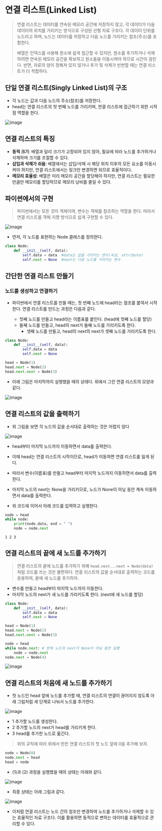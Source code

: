 # 연결 리스트(Linked List)

> 연결 리스트는 데이터를 연속된 메모리 공간에 저장하지 않고, 각 데이터가 다음 데이터의 위치를 가리키는 방식으로 구성된 선형 자료 구조다. 각 데이터 단위를 노드라고 하며, 노드는 데이터를 저장하고 다음 노드를 가리키는 참조(주소)를 포함한다.
>
> 배열은 인덱스를 사용해 원소에 쉽게 접근할 수 있지만, 원소를 추가하거나 삭제하려면 연속된 메모리 공간을 확보하고 원소들을 이동시켜야 하므로 시간이 걸린다. 반면, 자료의 양이 정해져 있지 않거나 추가 및 삭제가 빈번할 때는 연결 리스트가 더 적합하다.

## 단일 연결 리스트(Singly Linked List)의 구조

- 각 노드는 값과 다음 노드의 주소(참조)를 저장한다.
- head는 연결 리스트의 첫 번째 노드를 가리키며, 연결 리스트에 접근하기 위한 시작점 역할을 한다.

![image](https://wikidocs.net/images/page/224937/fig-015_.png)

## 연결 리스트의 특징

- **동적 크기**: 배열과 달리 크기가 고정되어 있지 않아, 필요에 따라 노드를 추가하거나 삭제하며 크기를 조절할 수 있다.
- **삽입과 삭제가 쉬움**: 배열에서는 삽입/삭제 시 해당 위치 이후의 모든 요소를 이동시켜야 하지만, 연결 리스트에서는 링크만 변경하면 되므로 효율적이다.
- **메모리 효율성**: 배열은 미리 메모리 공간을 할당해야 하지만, 연결 리스트는 필요한 만큼만 메모리를 할당하므로 메모리 낭비를 줄일 수 있다.

## 파이썬에서의 구현

> 파이썬에서는 모든 것이 객체이며, 변수는 객체를 참조하는 역할을 한다. 따라서 연결 리스트를 객체 지향 방식으로 쉽게 구현할 수 있다.

![image](https://wikidocs.net/images/page/224937/fig-016_.png)

- 먼저, 각 노드를 표현하는 Node 클래스를 정의한다.

```python
class Node:
    def __init__(self, data):
        self.data = data  #data는 값을 가리키는 변수(속성, attribute)
        self.next = None  #next는 다음 노드를 가리키는 변수
```

## 간단한 연결 리스트 만들기

### 노드를 생성하고 연결하기

- 파이썬에서 연결 리스트를 만들 때는, 첫 번째 노드에 head라는 참조를 붙여서 시작한다. 연결 리스트를 만드는 과정은 다음과 같다.

  - 첫째 노드를 만들고 head라는 이름표를 붙인다. (head에 첫째 노드를 할당)
  - 둘째 노드를 만들고, head의 next가 둘째 노드를 가리키도록 한다.
    - 셋째 노드를 만들고, head의 next의 next가 셋째 노드를 가리키도록 한다.

```python
class Node:
    def __init__(self, data):
        self.data = data
        self.next = None

head = Node(1)
head.next = Node(2)
head.next.next = Node(3)
```

- 아래 그림은 마지막까지 실행했을 때의 상태다. 위에서 그린 연결 리스트의 모양과 같다.

![image](https://wikidocs.net/images/page/224937/fig-018.png)

## 연결 리스트의 값을 출력하기

- 위 그림을 보면 각 노드의 값을 순서대로 출력하는 것은 어렵지 않다

![image](https://wikidocs.net/images/page/224937/fig-019_.png)

- head부터 마지막 노드까지 이동하면서 data를 출력한다.
- 이때 head는 연결 리스트의 시작이므로, head가 이동하면 연결 리스트를 잃게 된다.
- 따라서 변수(이름표)를 만들고 head부터 마지막 노드까지 이동하면서 data를 출력한다.
- 마지막 노드의 next는 None을 가리키므로, 노드가 None이 아닐 동안 계속 이동하면서 data를 출력한다.

- 위 코드에 이어서 아래 코드를 입력하고 실행한다.

```python
node = head
while node:
    print(node.data, end = " ")
    node = node.next
```

```
1 2 3
```

## 연결 리스트의 끝에 새 노드를 추가하기

> 연결 리스트의 끝에 노드를 추가하기 위해 `head.next...next = Node(data)` 처럼 코드를 쓰는 것은 불편하다. 연결 리스트의 값을 순서대로 출력하는 코드를 응용하여, 끝에 새 노드를 추가하자.

- 변수를 만들고 head부터 마지막 노드까지 이동한다.
- 마지막 노드의 next가 새 노드를 가리키도록 한다. (next에 새 노드를 할당)

```python
class Node:
    def __init__(self, data):
        self.data = data
        self.next = None

head = Node(1)
head.next = Node(2)
head.next.next = Node(3)

node = head
while node.next: # 현재 노드의 next가 None이 아닐 동안 실행
    node = node.next
node.next = Node(4)
```

![image](https://wikidocs.net/images/page/224937/fig-020.png)

## 연결 리스트의 처음에 새 노드를 추가하기

- 첫 노드인 head 앞에 노드를 추가할 때, 연결 리스트의 연결이 끊어지지 않도록 아래 그림처럼 세 단계로 나눠서 노드를 추가한다.

![image](https://wikidocs.net/images/page/224937/fig-021_.png)

- 1 추가할 노드를 생성한다.
- 2 추가할 노드의 next가 head를 가리키게 한다.
- 3 head를 추가한 노드로 옮긴다.

> 위의 규칙에 따라 위에서 만든 연결 리스트의 첫 노드 앞에 0을 추가해 보자.

```python
node = Node(0)
node.next = head
head = node
```

- (1)과 (2) 과정을 실행했을 때의 상태는 아래와 같다.

![image](https://wikidocs.net/images/page/224937/fig-022.png)

- 최종 상태는 아래 그림과 같다.

![image](https://wikidocs.net/images/page/224937/fig-023.png)

- 이처럼 연결 리스트는 노드 간의 참조만 변경하여 노드를 추가하거나 삭제할 수 있는 효율적인 자료 구조다. 이를 활용하면 동적으로 변하는 데이터를 효율적으로 관리할 수 있다.

